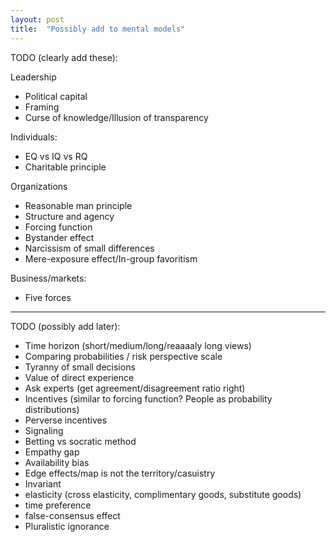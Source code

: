 ```yaml
---
layout: post
title:  "Possibly add to mental models"
---
```


TODO (clearly add these):

Leadership
- Political capital
- Framing
- Curse of knowledge/Illusion of transparency

Individuals:
- EQ vs IQ vs RQ
- Charitable principle

Organizations
- Reasonable man principle
- Structure and agency
- Forcing function
- Bystander effect
- Narcissism of small differences
- Mere-exposure effect/In-group favoritism

Business/markets:
- Five forces

-----

TODO (possibly add later):

- Time horizon (short/medium/long/reaaaaly long views)
- Comparing probabilities / risk perspective scale
- Tyranny of small decisions
- Value of direct experience
- Ask experts (get agreement/disagreement ratio right)
- Incentives (similar to forcing function? People as probability
  distributions)
- Perverse incentives
- Signaling
- Betting vs socratic method
- Empathy gap
- Availability bias
- Edge effects/map is not the territory/casuistry
- Invariant
- elasticity (cross elasticity, complimentary goods, substitute goods)
- time preference
- false-consensus effect
- Pluralistic ignorance
